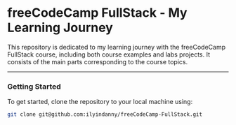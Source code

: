 # freeCodeCamp FullStack - My Learning Journey

This repository is dedicated to my learning journey with the freeCodeCamp FullStack course, including both course examples and labs projects. It consists of the main parts corresponding to the course topics.


---

### Getting Started

To get started, clone the repository to your local machine using:

```bash
git clone git@github.com:ilyindanny/freeCodeCamp-FullStack.git
```
